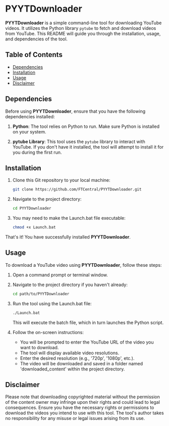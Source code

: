 # PYYTDownloader

**PYYTDownloader** is a simple command-line tool for downloading YouTube videos. It utilizes the Python library `pytube` to fetch and download videos from YouTube. This README will guide you through the installation, usage, and dependencies of the tool.

## Table of Contents

- [Dependencies](#dependencies)
- [Installation](#installation)
- [Usage](#usage)
- [Disclaimer](#disclaimer)

## Dependencies

Before using **PYYTDownloader**, ensure that you have the following dependencies installed:

1. **Python**: The tool relies on Python to run. Make sure Python is installed on your system.

2. **pytube Library**: This tool uses the `pytube` library to interact with YouTube. If you don't have it installed, the tool will attempt to install it for you during the first run.

## Installation

1. Clone this Git repository to your local machine:

   ```bash
   git clone https://github.com/FTCentral/PYYTDownloader.git
   ```

2. Navigate to the project directory:

   ```bash
   cd PYYTDownloader
   ```

3. You may need to make the Launch.bat file executable:

   ```bash
   chmod +x Launch.bat
   ```

That's it! You have successfully installed **PYYTDownloader**.

## Usage

To download a YouTube video using **PYYTDownloader**, follow these steps:

1. Open a command prompt or terminal window.

2. Navigate to the project directory if you haven't already:

   ```bash
   cd path/to/PYYTDownloader
   ```

3. Run the tool using the Launch.bat file:

   ```bash
   ./Launch.bat
   ```

   This will execute the batch file, which in turn launches the Python script.

4. Follow the on-screen instructions:
   - You will be prompted to enter the YouTube URL of the video you want to download.
   - The tool will display available video resolutions.
   - Enter the desired resolution (e.g., '720p', '1080p', etc.).
   - The video will be downloaded and saved in a folder named 'downloaded_content' within the project directory.

## Disclaimer

Please note that downloading copyrighted material without the permission of the content owner may infringe upon their rights and could lead to legal consequences. Ensure you have the necessary rights or permissions to download the videos you intend to use with this tool. The tool's author takes no responsibility for any misuse or legal issues arising from its use.